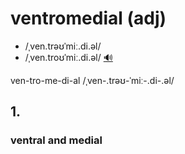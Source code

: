 # ventromedial (adj)

- /ˌven.trəʊˈmiː.di.əl/
- /ˌven.troʊˈmiː.di.əl/ [🔊](https://media.merriam-webster.com/audio/prons/en/us/mp3/v/ventro02.mp3)

ven-tro-me-di-al /ˌven-.trəʊ-ˈmiː-.di-.əl/

## 1.

### ventral and medial
